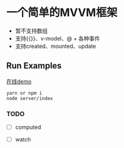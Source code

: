 ﻿# 一个简单的MVVM框架
- 暂不支持数组
- 支持{{}}、v-model、@ + 各种事件
- 支持created、mounted、update

## Run Examples
[在线demo](http://121.5.76.237:5555/)

```
yarn or npm i 
node server/index
```

### TODO
- [ ] computed
- [ ] watch

